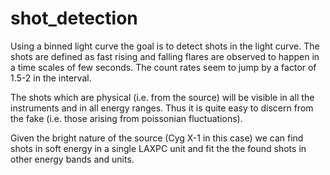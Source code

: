 # shot_detection

Using a binned light curve the goal is to detect shots in the light curve. The shots are defined as fast rising and falling flares are observed to happen in a time scales of few seconds. The count rates seem to jump by a factor of 1.5-2 in the interval. 

The shots which are physical (i.e. from the source) will be visible in all the instruments and in all energy ranges. Thus it is quite easy to discern from the fake (i.e. those arising from poissonian fluctuations). 

Given the bright nature of the source (Cyg X-1 in this case) we can find shots in soft energy in a single LAXPC unit and fit the the found shots in other energy bands and units.  
